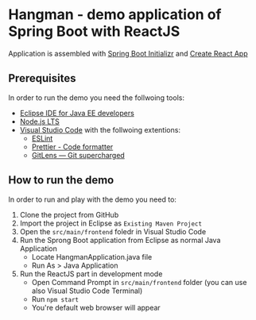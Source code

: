 # Hangman - demo application of Spring Boot with ReactJS

Application is assembled with [Spring Boot Initializr](https://start.spring.io/) and [Create React App](https://github.com/facebookincubator/create-react-app)

## Prerequisites

In order to run the demo you need the follwoing tools:
- [Eclipse IDE for Java EE developers](https://www.eclipse.org/downloads/eclipse-packages/)
- [Node.js LTS](https://nodejs.org/en/)
- [Visual Studio Code](https://code.visualstudio.com/) with the follwoing extentions:
    - [ESLint](https://marketplace.visualstudio.com/items?itemName=dbaeumer.vscode-eslint)
    - [Prettier - Code formatter](https://marketplace.visualstudio.com/items?itemName=esbenp.prettier-vscode)
    - [GitLens — Git supercharged](https://marketplace.visualstudio.com/items?itemName=eamodio.gitlens)

## How to run the demo

In order to run and play with the demo you need to:
1. Clone the project from GitHub
2. Import the project in Eclipse as `Existing Maven Project`
3. Open the `src/main/frontend` foledr in Visual Studio Code
4. Run the Sprong Boot application from Eclipse as normal Java Application
    - Locate HangmanApplication.java file
    - Run As > Java Application
5. Run the ReactJS part in development mode
    - Open Command Prompt in `src/main/frontend` folder (you can use also Visual Studio Code Terminal) 
    - Run `npm start`
    - You're default web browser will appear
